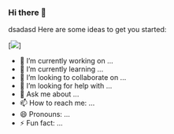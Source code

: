 ### Hi there 👋

dsadasd
Here are some ideas to get you started:

[<img src="https://img.shields.io/badge/linkedin-%230077B5.svg?&style=for-the-badge&logo=linkedin&logoColor=white" />]

- 🔭 I’m currently working on ...
- 🌱 I’m currently learning ...
- 👯 I’m looking to collaborate on ...
- 🤔 I’m looking for help with ...
- 💬 Ask me about ...
- 📫 How to reach me: ...
- 😄 Pronouns: ...
- ⚡ Fun fact: ...
